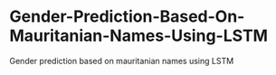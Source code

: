 # Gender-Prediction-Based-On-Mauritanian-Names-Using-LSTM
Gender prediction based on mauritanian names using LSTM
